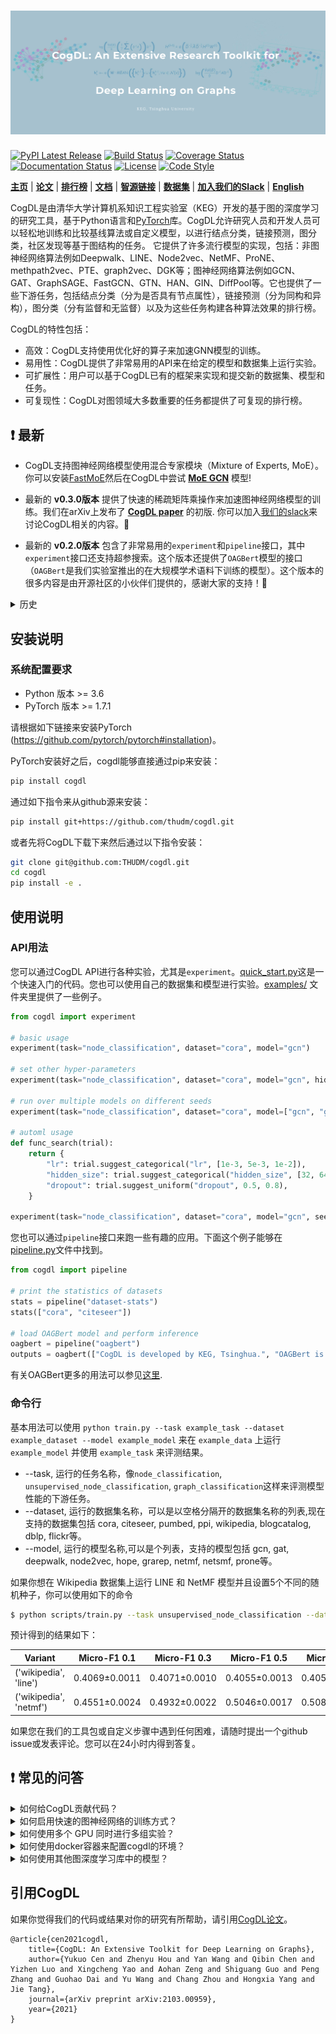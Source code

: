 ![CogDL](docs/source/_static/cogdl-logo.png)
===

[![PyPI Latest Release](https://badge.fury.io/py/cogdl.svg)](https://pypi.org/project/cogdl/)
[![Build Status](https://travis-ci.org/THUDM/cogdl.svg?branch=master)](https://travis-ci.org/THUDM/cogdl)
[![Coverage Status](https://coveralls.io/repos/github/THUDM/cogdl/badge.svg?branch=master)](https://coveralls.io/github/THUDM/cogdl?branch=master)
[![Documentation Status](https://readthedocs.org/projects/cogdl/badge/?version=latest)](https://cogdl.readthedocs.io/en/latest/?badge=latest)
[![License](https://img.shields.io/github/license/thudm/cogdl)](https://github.com/THUDM/cogdl/blob/master/LICENSE)
[![Code Style](https://img.shields.io/badge/code%20style-black-000000.svg)](https://github.com/ambv/black)

**[主页](https://cogdl.ai/zh)** | **[论文](https://arxiv.org/abs/2103.00959)** | **[排行榜](./cogdl/tasks/README.md)** | **[文档](https://cogdl.readthedocs.io)** | **[智源链接](http://open.baai.ac.cn/cogdl-toolkit)** | **[数据集](./cogdl/datasets/README.md)** | **[加入我们的Slack](https://join.slack.com/t/cogdl/shared_invite/zt-b9b4a49j-2aMB035qZKxvjV4vqf0hEg)** | **[English](./README.md)**

CogDL是由清华大学计算机系知识工程实验室（KEG）开发的基于图的深度学习的研究工具，基于Python语言和[PyTorch](https://github.com/pytorch/pytorch)库。CogDL允许研究人员和开发人员可以轻松地训练和比较基线算法或自定义模型，以进行结点分类，链接预测，图分类，社区发现等基于图结构的任务。 它提供了许多流行模型的实现，包括：非图神经网络算法例如Deepwalk、LINE、Node2vec、NetMF、ProNE、methpath2vec、PTE、graph2vec、DGK等；图神经网络算法例如GCN、GAT、GraphSAGE、FastGCN、GTN、HAN、GIN、DiffPool等。它也提供了一些下游任务，包括结点分类（分为是否具有节点属性），链接预测（分为同构和异构），图分类（分有监督和⽆监督）以及为这些任务构建各种算法效果的排行榜。

CogDL的特性包括：

- 高效：CogDL支持使用优化好的算子来加速GNN模型的训练。
- 易用性：CogDL提供了非常易用的API来在给定的模型和数据集上运行实验。
- 可扩展性：用户可以基于CogDL已有的框架来实现和提交新的数据集、模型和任务。
- 可复现性：CogDL对图领域大多数重要的任务都提供了可复现的排行榜。

## ❗ 最新

- CogDL支持图神经网络模型使用混合专家模块（Mixture of Experts, MoE）。 你可以安装[FastMoE](https://github.com/laekov/fastmoe)然后在CogDL中尝试 **[MoE GCN](./cogdl/models/nn/moe_gcn.py)** 模型!

- 最新的 **v0.3.0版本** 提供了快速的稀疏矩阵乘操作来加速图神经网络模型的训练。我们在arXiv上发布了 **[CogDL paper](https://arxiv.org/abs/2103.00959)** 的初版. 你可以加入[我们的slack](https://join.slack.com/t/cogdl/shared_invite/zt-b9b4a49j-2aMB035qZKxvjV4vqf0hEg)来讨论CogDL相关的内容。🎉

- 最新的 **v0.2.0版本** 包含了非常易用的`experiment`和`pipeline`接口，其中`experiment`接口还支持超参搜索。这个版本还提供了`OAGBert`模型的接口（`OAGBert`是我们实验室推出的在大规模学术语料下训练的模型）。这个版本的很多内容是由开源社区的小伙伴们提供的，感谢大家的支持！🎉

<details>
<summary>
历史
</summary>
<br/>

- 最新的 **v0.1.2版本** 包括了预训练任务、各种使用样例、OGB数据集、知识图谱表示学习算法和一些图神经网络模型。CogDL的测试覆盖率增加至80%。正在开发和测试一些新的API，比如`Trainer`和`Sampler`。

- 最新的 **v0.1.1版本** 包括了知识图谱链接预测任务、很多前沿的模型，支持使用`optuna`进行超参搜索。我们同时发布了一篇[推送](https://mp.weixin.qq.com/s/IUh-ctQwtSXGvdTij5eDDg)来介绍CogDL。

</details>

## 安装说明

### 系统配置要求

- Python 版本 >= 3.6
- PyTorch 版本 >= 1.7.1

请根据如下链接来安装PyTorch (https://github.com/pytorch/pytorch#installation)。

PyTorch安装好之后，cogdl能够直接通过pip来安装：
```bash
pip install cogdl
```

通过如下指令来从github源来安装：

```bash
pip install git+https://github.com/thudm/cogdl.git
```

或者先将CogDL下载下来然后通过以下指令安装：

```bash
git clone git@github.com:THUDM/cogdl.git
cd cogdl
pip install -e .
```

## 使用说明

### API用法

您可以通过CogDL API进行各种实验，尤其是`experiment`。[quick_start.py](https://github.com/THUDM/cogdl/tree/master/examples/quick_start.py)这是一个快速入门的代码。您也可以使用自己的数据集和模型进行实验。[examples/](https://github.com/THUDM/cogdl/tree/master/examples/) 文件夹里提供了一些例子。

```python
from cogdl import experiment

# basic usage
experiment(task="node_classification", dataset="cora", model="gcn")

# set other hyper-parameters
experiment(task="node_classification", dataset="cora", model="gcn", hidden_size=32, max_epoch=200)

# run over multiple models on different seeds
experiment(task="node_classification", dataset="cora", model=["gcn", "gat"], seed=[1, 2])

# automl usage
def func_search(trial):
    return {
        "lr": trial.suggest_categorical("lr", [1e-3, 5e-3, 1e-2]),
        "hidden_size": trial.suggest_categorical("hidden_size", [32, 64, 128]),
        "dropout": trial.suggest_uniform("dropout", 0.5, 0.8),
    }

experiment(task="node_classification", dataset="cora", model="gcn", seed=[1, 2], func_search=func_search)
```

您也可以通过`pipeline`接口来跑一些有趣的应用。下面这个例子能够在[pipeline.py](https://github.com/THUDM/cogdl/tree/master/examples/pipeline.py)文件中找到。

```python
from cogdl import pipeline

# print the statistics of datasets
stats = pipeline("dataset-stats")
stats(["cora", "citeseer"])

# load OAGBert model and perform inference
oagbert = pipeline("oagbert")
outputs = oagbert(["CogDL is developed by KEG, Tsinghua.", "OAGBert is developed by KEG, Tsinghua."])
```

有关OAGBert更多的用法可以参见[这里](./cogdl/oag/README.md).

### 命令行
基本用法可以使用 `python train.py --task example_task --dataset example_dataset --model example_model` 来在 `example_data` 上运行 `example_model` 并使用 `example_task` 来评测结果。

- --task, 运行的任务名称，像`node_classification`, `unsupervised_node_classification`, `graph_classification`这样来评测模型性能的下游任务。
- --dataset, 运行的数据集名称，可以是以空格分隔开的数据集名称的列表,现在支持的数据集包括 cora, citeseer, pumbed, ppi, wikipedia, blogcatalog, dblp, flickr等。
- --model, 运行的模型名称,可以是个列表，支持的模型包括 gcn, gat, deepwalk, node2vec, hope, grarep, netmf, netsmf, prone等。

如果你想在 Wikipedia 数据集上运行 LINE 和 NetMF 模型并且设置5个不同的随机种子，你可以使用如下的命令

```bash
$ python scripts/train.py --task unsupervised_node_classification --dataset wikipedia --model line netmf --seed 0 1 2 3 4
```

预计得到的结果如下：

| Variant                | Micro-F1 0.1   | Micro-F1 0.3   | Micro-F1 0.5   | Micro-F1 0.7   | Micro-F1 0.9   |
|------------------------|----------------|----------------|----------------|----------------|----------------|
| ('wikipedia', 'line')  | 0.4069±0.0011  | 0.4071±0.0010  | 0.4055±0.0013  | 0.4054±0.0020  | 0.4080±0.0042  |
| ('wikipedia', 'netmf') | 0.4551±0.0024  | 0.4932±0.0022  | 0.5046±0.0017  | 0.5084±0.0057  | 0.5125±0.0035  |

如果您在我们的工具包或自定义步骤中遇到任何困难，请随时提出一个github issue或发表评论。您可以在24小时内得到答复。

## ❗ 常见的问答

<details>
<summary>
如何给CogDL贡献代码？
</summary>
<br/>

如果您有一个性能优秀的模型，并愿意在我们的工具包中实现它，以帮助更多的人，您可以[开启一个issue](https://github.com/THUDM/cogdl/issues)然后创建一个pull request，详细信息可见[该页面](https://help.github.com/en/articles/creating-a-pull-request)。

在提交修改之前，请先运行`pre-commit install`来设置检查代码格式(`black`)和风格(`flake8`)的钩子，然后`pre-commit`会在执行`git commit`的时候自动运行。关于`pre-commit`的详细信息请参考[这里](https://pre-commit.com/)。
</details>

<details>
<summary>
如何启用快速的图神经网络的训练方式？
</summary>
<br/>
CogDL提供了一种快速的稀疏矩阵乘的操作（[GE-SpMM](https://arxiv.org/abs/2007.03179)）来加速图神经网络模型在GPU上的训练效率。
你可以设置`fast_spmm=True`或者`--fast-spmm`来启用这个特性。
需要注意的是这个特性仍在测试阶段，可能在某些CUDA版本下无法正常使用。
</details>

<details>
<summary>
如何使用多个 GPU 同时进行多组实验？
</summary>
<br/>
如果你想使用多个 GPU 同时在 Cora 数据集上运行 GCN 和 GAT 模型，可以使用如下指令:

```bash
$ python scripts/parallel_train.py --task node_classification --dataset cora --model gcn gat --device-id 0 1 --seed 0 1 2 3 4
```

预计得到的结果如下:

| Variant         | Acc           |
| --------------- | ------------- |
| ('cora', 'gcn') | 0.8236±0.0033 |
| ('cora', 'gat') | 0.8262±0.0032 |
</details>

<details>
<summary>
如何使用docker容器来配置cogdl的环境？
</summary>
<br/>
您也可以选择使用Docker来配置cogdl所需的环境。要构建Docker镜像，只需运行以下命令。

```bash
docker build --build-arg CUDA=YOUR_CUDA_VERSION --build-arg TORCH=YOUR_TORCH_VERSION --tag cogdl .
```
请根据您的CUDA版本（或CPU）更换 `YOUR_CUDA_VERSION` 以及 更换 `YOUR_TORCH_VERSION` 为您使用的PyTorch版本。


例如，使用 CUDA 10.1 和 PyTorch 1.7.1 一起运行

```bash
docker build --build-arg CUDA=cu101 --build-arg TORCH=1.7.1 --tag cogdl .
```

启动容器

```bash
docker run -it -v cogdl:/cogdl cogdl /bin/bash
```

将cogdl克隆到cogdl目录下：

```bash
git clone https://github.com/THUDM/cogdl /cogdl
```
</details>

<details>
<summary>
如何使用其他图深度学习库中的模型？
</summary>
<br/>
如何你对其他图深度学习库（比如PyTorch Geometric，Deep Graph Library）比较熟悉，你可以基于这些库的模块来在CogDL里实现相关模型。
你可以通过下述的指南来安装相应的库，例如PyTorch Geometric (https://github.com/rusty1s/pytorch_geometric/#installation)，和Deep Graph Libraray (https://docs.dgl.ai/install/index.html)。
对于如何使用PyG的模块来实现模型，你可以在示例中找到一些参考：[examples/pytorch_geometric](https://github.com/THUDM/cogdl/tree/master/examples/pytorch_geometric/)。
</details>

## 引用CogDL

如果你觉得我们的代码或结果对你的研究有所帮助，请引用[CogDL论文](https://arxiv.org/abs/2103.00959)。

```
@article{cen2021cogdl,
    title={CogDL: An Extensive Toolkit for Deep Learning on Graphs},
    author={Yukuo Cen and Zhenyu Hou and Yan Wang and Qibin Chen and Yizhen Luo and Xingcheng Yao and Aohan Zeng and Shiguang Guo and Peng Zhang and Guohao Dai and Yu Wang and Chang Zhou and Hongxia Yang and Jie Tang},
    journal={arXiv preprint arXiv:2103.00959},
    year={2021}
}
```
